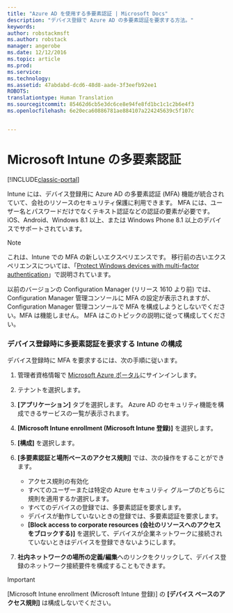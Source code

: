 ```yaml
---
title: "Azure AD を使用する多要素認証 | Microsoft Docs"
description: "デバイス登録で Azure AD の多要素認証を要求する方法。"
keywords: 
author: robstackmsft
ms.author: robstack
manager: angerobe
ms.date: 12/12/2016
ms.topic: article
ms.prod: 
ms.service: 
ms.technology: 
ms.assetid: 47abdabd-dcd6-48d8-aade-3f3eefb92ee1
ROBOTS: 
translationtype: Human Translation
ms.sourcegitcommit: 85462d6cb5e3dc6ce8e94fe8fd1bc1c1c2b6e4f3
ms.openlocfilehash: 6e20eca60886781ae884107a224245639c5f107c


---
```


# <a name="multi-factor-authentication-for-microsoft-intune"></a>Microsoft Intune の多要素認証

[!INCLUDE[classic-portal](../includes/classic-portal.md)]

Intune には、デバイス登録用に Azure AD の多要素認証 (MFA) 機能が統合されていて、会社のリソースのセキュリティ保護に利用できます。 MFA には、ユーザー名とパスワードだけでなくテキスト認証などの認証の要素が必要です。 iOS、Android、Windows 8.1 以上、または Windows Phone 8.1 以上のデバイスでサポートされています。

> [!NOTE]
>
> これは、Intune での MFA の新しいエクスペリエンスです。 移行前の古いエクスペリエンスについては、「[Protect Windows devices with multi-factor authentication](protect-windows-devices-with-multi-factor-authentication.md)」で説明されています。
>
> 以前のバージョンの Configuration Manager (リリース 1610 より前) では、Configuration Manager 管理コンソールに MFA の設定が表示されますが、 Configuration Manager 管理コンソールで MFA を構成しようとしないでください。MFA は機能しません。 MFA はこのトピックの説明に従って構成してください。

### <a name="configuring-intune-to-require-multi-factor-authentication-at-device-enrollment"></a>デバイス登録時に多要素認証を要求する Intune の構成
デバイス登録時に MFA を要求するには、次の手順に従います。

1. 管理者資格情報で [Microsoft Azure ポータル](https://manage.windowsazure.com)にサインインします。
2. テナントを選択します。
2. **[アプリケーション]** タブを選択します。 Azure AD のセキュリティ機能を構成できるサービスの一覧が表示されます。
3. **[Microsoft Intune enrollment (Microsoft Intune 登録)]** を選択します。
4. **[構成]** を選択します。 
5. **[多要素認証と場所ベースのアクセス規則]** では、次の操作をすることができます。
    
    -  アクセス規則の有効化
    -  すべてのユーザーまたは特定の Azure セキュリティ グループのどちらに規則を適用するか選択します。
    -  すべてのデバイスの登録では、多要素認証を要求します。
    -  デバイスが動作していないときの登録では、多要素認証を要求します。
    -  **[Block access to corporate resources (会社のリソースへのアクセスをブロックする)]** を選択して、デバイスが企業ネットワークに接続されていないときはデバイスを登録できないようにします。 
4. **社内ネットワークの場所の定義/編集**へのリンクをクリックして、デバイス登録のネットワーク接続要件を構成することもできます。

> [!IMPORTANT]
> 
> [Microsoft Intune enrollment (Microsoft Intune 登録)] の **[デバイス ベースのアクセス規則]** は構成しないでください。



<!--HONumber=Dec16_HO3-->


